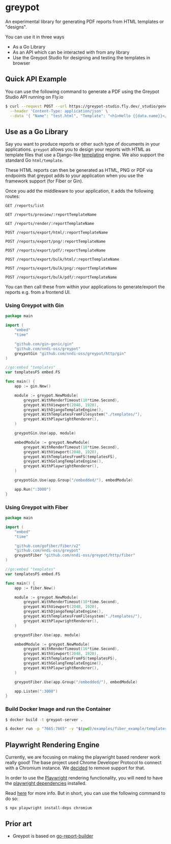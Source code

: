 # greypot

An experimental library for generating PDF reports from HTML templates or "designs".

You can use it in three ways

* As a Go Library
* As an API which can be interacted with from any library
* Use the Greypot Studio for designing and testing the templates in browser

## Quick API Example

You can use the following command to generate a PDF using the Greypot Studio API running on Fly.io

```sh
$ curl --request POST --url https://greypot-studio.fly.dev/_studio/generate/pdf/test \
  --header 'Content-Type: application/json' \
  --data '{ "Name": "test.html", "Template": "<h1>Hello {{data.name}}</h1>", "Data": { "name": "John Smith" } }' | jq -r '.data' | base64 --decode > test.pdf
```

## Use as a Go Library

Say you want to produce reports or other such type of documents in your applications. 
`greypot` allows you to design your reports with HTML as template files that use  a Django-like [templating](https://docs.djangoproject.com/en/4.1/ref/templates/language/) engine. We also support the standard Go `html/template`.

These HTML reports can then be generated as HTML, PNG or PDF via endpoints that greypot adds to your application when you use the framework support (for Fiber or Gin).

Once you add the middleware to your application, it adds the following routes:

```
GET /reports/list

GET /reports/preview/:reportTemplateName

GET /reports/render/:reportTemplateName

POST /reports/export/html/:reportTemplateName

POST /reports/export/png/:reportTemplateName

POST /reports/export/pdf/:reportTemplateName

POST /reports/export/bulk/html/:reportTemplateName

POST /reports/export/bulk/png/:reportTemplateName

POST /reports/export/bulk/pdf/:reportTemplateName
```

You can then call these from within your applications to generate/export the reports e.g. from a frontend UI.

### Using Greypot with Gin

```go
package main

import (
	"embed"
	"time"

	"github.com/gin-gonic/gin"
	"github.com/nndi-oss/greypot"
	greypotGin "github.com/nndi-oss/greypot/http/gin"
)

//go:embed "templates"
var templatesFS embed.FS

func main() {
	app := gin.New()

	module := greypot.NewModule(
		greypot.WithRenderTimeout(10*time.Second),
		greypot.WithViewport(2048, 1920),
		greypot.WithDjangoTemplateEngine(),
		greypot.WithTemplatesFromFilesystem("./templates/"),
		greypot.WithPlaywrightRenderer(),
	)

	greypotGin.Use(app, module)

	embedModule := greypot.NewModule(
		greypot.WithRenderTimeout(10*time.Second),
		greypot.WithViewport(2048, 1920),
		greypot.WithTemplatesFromFS(templatesFS),
		greypot.WithGolangTemplateEngine(),
		greypot.WithPlaywrightRenderer(),
	)

	greypotGin.Use(app.Group("/embedded/"), embedModule)

	app.Run(":3000")
}
```


### Using Greypot with Fiber


```go
package main

import (
	"embed"
	"time"

	"github.com/gofiber/fiber/v2"
	"github.com/nndi-oss/greypot"
	greypotFiber "github.com/nndi-oss/greypot/http/fiber"
)

//go:embed "templates"
var templatesFS embed.FS

func main() {
	app := fiber.New()

	module := greypot.NewModule(
		greypot.WithRenderTimeout(10*time.Second),
		greypot.WithViewport(2048, 1920),
		greypot.WithDjangoTemplateEngine(),
		greypot.WithTemplatesFromFilesystem("./templates/"),
		greypot.WithPlaywrightRenderer(),
	)

	greypotFiber.Use(app, module)

	embedModule := greypot.NewModule(
		greypot.WithRenderTimeout(10*time.Second),
		greypot.WithViewport(2048, 1920),
		greypot.WithTemplatesFromFS(templatesFS),
		greypot.WithGolangTemplateEngine(),
		greypot.WithPlaywrightRenderer(),
	)

	greypotFiber.Use(app.Group("/embedded/"), embedModule)

	app.Listen(":3000")
}
```


### Build Docker Image and run the Container

```sh
$ docker build -t greypot-server .

$ docker run -p "7665:7665" -v "$(pwd)/examples/fiber_example/templates:/templates" greypot-server
```


## Playwright Rendering Engine

Currently, we are focusing on making the playwright based renderer work really good! The base project used Chrome Developer Protocol to connect with a Chromium instance. We [decided](https://github.com/nndi-oss/greypot/issues/1) to remove support for that.

In order to use the [Playwright](https://github.com/playwright-community/playwright-go) rendering functionality, you will need to have the [playwright dependencies](https://playwright.dev/docs/cli#install-system-dependencies) installed.

Read [here](https://playwright.dev/docs/cli#install-system-dependencies) for more info. But in short, you can use the following command to do so:

```
$ npx playwright install-deps chromium
```

## Prior art

- Greypot is based on [go-report-builder](https://github.com/AdikaStyle/go-report-builder)
